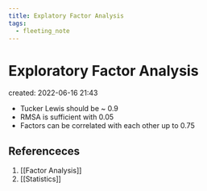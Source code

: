 ```yaml
---
title: Explatory Factor Analysis
tags:
  - fleeting_note
---
```


# Exploratory Factor Analysis
created: 2022-06-16 21:43

- Tucker Lewis should be ~ 0.9
- RMSA is sufficient with 0.05
- Factors can be correlated with each other up to 0.75


## Referenceces
1.  [[Factor Analysis]]
2. [[Statistics]] 